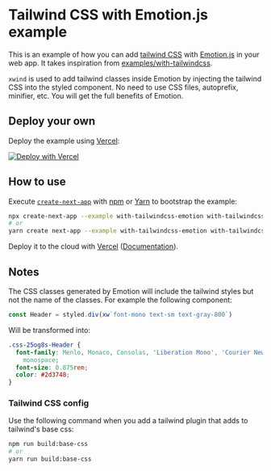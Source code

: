 # Tailwind CSS with Emotion.js example

This is an example of how you can add [tailwind CSS](https://tailwindcss.com/) with [Emotion.js](https://emotion.sh/docs/introduction) in your web app. It takes inspiration from [examples/with-tailwindcss](https://github.com/vercel/next.js/blob/canary/examples/with-tailwindcss/README.md).

`xwind` is used to add tailwind classes inside Emotion by injecting the tailwind CSS into the styled component. No need to use CSS files, autoprefix, minifier, etc. You will get the full benefits of Emotion.

## Deploy your own

Deploy the example using [Vercel](https://vercel.com):

[![Deploy with Vercel](https://vercel.com/button)](https://vercel.com/new/git/external?repository-url=https://github.com/vercel/next.js/tree/canary/examples/with-tailwindcss-emotion&project-name=with-tailwindcss-emotion&repository-name=with-tailwindcss-emotion)

## How to use

Execute [`create-next-app`](https://github.com/vercel/next.js/tree/canary/packages/create-next-app) with [npm](https://docs.npmjs.com/cli/init) or [Yarn](https://yarnpkg.com/lang/en/docs/cli/create/) to bootstrap the example:

```bash
npx create-next-app --example with-tailwindcss-emotion with-tailwindcss-emotion-app
# or
yarn create next-app --example with-tailwindcss-emotion with-tailwindcss-emotion-app
```

Deploy it to the cloud with [Vercel](https://vercel.com/import?filter=next.js&utm_source=github&utm_medium=readme&utm_campaign=next-example) ([Documentation](https://nextjs.org/docs/deployment)).

## Notes

The CSS classes generated by Emotion will include the tailwind styles but not the name of the classes. For example the following component:

```jsx
const Header = styled.div(xw`font-mono text-sm text-gray-800`)
```

Will be transformed into:

```css
.css-25og8s-Header {
  font-family: Menlo, Monaco, Consolas, 'Liberation Mono', 'Courier New',
    monospace;
  font-size: 0.875rem;
  color: #2d3748;
}
```

### Tailwind CSS config

Use the following command when you add a tailwind plugin that adds to tailwind's base css:

```bash
npm run build:base-css
# or
yarn run build:base-css
```

